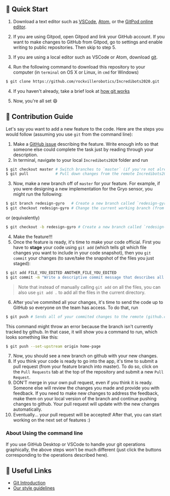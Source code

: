 ## :pushpin: Quick Start
1. Download a text editor such as [VSCode], [Atom], or the [GitPod online editor].

[VSCode]: https://code.visualstudio.com/
[Atom]: https://atom.io/
[GitPod online editor]: https://www.gitpod.io/

2. If you are using Gitpod, open Gitpod and link your GitHub account. If you want to make changes to GitHub from Gitpod, go to settings and enable writing to public repositories.
Then skip to step 5.

3. If you are using a local editor such as VSCode or Atom, download [git](https://git-scm.com/downloads).
 
4. Run the following command to download this repository to your computer (in `terminal` on OS X or Linux, in `cmd` for Windows)
```bash
$ git clone https://github.com/rockvillerobotics/Incredibots2020.git
```

4. If you haven't already, take a brief look at [how git works](https://guides.github.com/introduction/git-handbook/)

5. Now, you're all set :smile:

## :rocket: Contribution Guide
Let's say you want to add a new feature to the code. Here are the steps you would follow (assuming you use `git` from the command line):

1. Make a [GitHub issue](https://github.com/rockvillerobotics/Incredibots2020/issues) describing the feature. Write enough info so that someone else could complete the task just by reading through your description.
2. In terminal, navigate to your local `Incredibots2020` folder and run
```bash
$ git checkout master # Switch branches to `master` (if you're not already there)
$ git pull            # Pull down changes from the remote Incredibots2020 repository (on github.com)
```
3. Now, make a new branch off of `master` for your feature. For example, if you were designing a new implementation for the Gryo sensor, you might run the following:
```bash
$ git branch redesign-gyro   # Create a new branch called `redesign-gyro`
$ git checkout redesign-gyro # Change the current working branch (from `master` to `redesign-gyro`)
```
or (equivalently)
```bash
$ git checkout -b redesign-gyro # Create a new branch called `redesign-gyro` and check it out
```
4. Make the feature!!!
5. Once the feature is ready, it's time to make your code official. First you have to **stage** your code using `git add` (which tells git which file changes you want to include in your code snapshot), then you `git commit` your changes (to save/take the snapshot of the files you just staged):
```bash
$ git add FILE_YOU_EDITED ANOTHER_FILE_YOU_EDITED
$ git commit -m "Write a descriptive commit message that describes all of the changes you made"
```
> Note that instead of manually calling `git add` on all the files, you can also use `git add .` to add all the files in the current directory.
6. After you've commited all your changes, it's time to send the code up to GitHub so everyone on the team has access. To do that, run
 ```bash
 $ git push # Sends all of your commited changes to the remote (github.com)
 ```
 This command might throw an error because the branch isn't currently tracked by github. In that case, it will show you a command to run, which looks something like this:
 ```bash
 $ git push --set-upstream origin home-page
 ```
 7. Now, you should see a new branch on github with your new changes.
 8. If you think your code is ready to go into the app, it's time to submit a pull request (from your feature branch into master). To do so, click on the `Pull Requests` tab at the top of the repository and submit a new `Pull Request`.
 9. DON'T merge in your own pull request, even if you think it is ready. Someone else will review the changes you made and provide you with feedback. If you need to make new changes to address the feedback, make them on your local version of the branch and continue pushing changes to github. Your pull request will update with the new changes automatically.
 10. Eventually... your pull request will be accepted! After that, you can start working on the next set of features :)

 ### About Using the command line
 If you use GitHub Desktop or VSCode to handle your git operations graphically, the above steps won't be much different (just click the buttons corresponding to the operations described here).

 ## :link: Useful Links
 - [Git Introduction](https://guides.github.com/introduction/git-handbook/)
 - [Our style guidelines](https://github.com/rockvillerobotics/guides)
